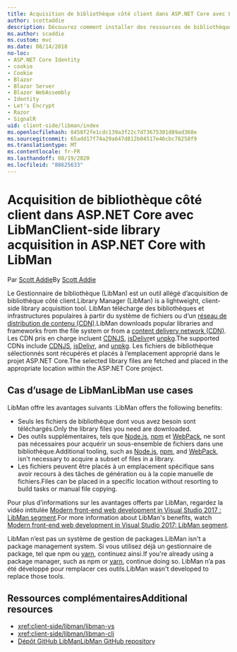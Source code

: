 ```yaml
---
title: Acquisition de bibliothèque côté client dans ASP.NET Core avec LibMan
author: scottaddie
description: Découvrez comment installer des ressources de bibliothèque côté client dans un projet ASP.NET Core à l’aide du Gestionnaire de bibliothèque (LibMan).
ms.author: scaddie
ms.custom: mvc
ms.date: 08/14/2018
no-loc:
- ASP.NET Core Identity
- cookie
- Cookie
- Blazor
- Blazor Server
- Blazor WebAssembly
- Identity
- Let's Encrypt
- Razor
- SignalR
uid: client-side/libman/index
ms.openlocfilehash: 8458f2fe1cdc139a3f22c7d73675301d89ad368e
ms.sourcegitcommit: 65add17f74a29a647d812b04517e46cbc78258f9
ms.translationtype: MT
ms.contentlocale: fr-FR
ms.lasthandoff: 08/19/2020
ms.locfileid: "88625633"
---
```

# <a name="client-side-library-acquisition-in-aspnet-core-with-libman"></a><span data-ttu-id="d639c-103">Acquisition de bibliothèque côté client dans ASP.NET Core avec LibMan</span><span class="sxs-lookup"><span data-stu-id="d639c-103">Client-side library acquisition in ASP.NET Core with LibMan</span></span>

<span data-ttu-id="d639c-104">Par [Scott Addie](https://twitter.com/Scott_Addie)</span><span class="sxs-lookup"><span data-stu-id="d639c-104">By [Scott Addie](https://twitter.com/Scott_Addie)</span></span>

<span data-ttu-id="d639c-105">Le Gestionnaire de bibliothèque (LibMan) est un outil allégé d’acquisition de bibliothèque côté client.</span><span class="sxs-lookup"><span data-stu-id="d639c-105">Library Manager (LibMan) is a lightweight, client-side library acquisition tool.</span></span> <span data-ttu-id="d639c-106">LibMan télécharge des bibliothèques et infrastructures populaires à partir du système de fichiers ou d’un [réseau de distribution de contenu (CDN)](https://wikipedia.org/wiki/Content_delivery_network).</span><span class="sxs-lookup"><span data-stu-id="d639c-106">LibMan downloads popular libraries and frameworks from the file system or from a [content delivery network (CDN)](https://wikipedia.org/wiki/Content_delivery_network).</span></span> <span data-ttu-id="d639c-107">Les CDN pris en charge incluent [CDNJS](https://cdnjs.com/), [jsDelivr](https://www.jsdelivr.com/)et [unpkg](https://unpkg.com/#/).</span><span class="sxs-lookup"><span data-stu-id="d639c-107">The supported CDNs include [CDNJS](https://cdnjs.com/), [jsDelivr](https://www.jsdelivr.com/), and [unpkg](https://unpkg.com/#/).</span></span> <span data-ttu-id="d639c-108">Les fichiers de bibliothèque sélectionnés sont récupérés et placés à l’emplacement approprié dans le projet ASP.NET Core.</span><span class="sxs-lookup"><span data-stu-id="d639c-108">The selected library files are fetched and placed in the appropriate location within the ASP.NET Core project.</span></span>

## <a name="libman-use-cases"></a><span data-ttu-id="d639c-109">Cas d’usage de LibMan</span><span class="sxs-lookup"><span data-stu-id="d639c-109">LibMan use cases</span></span>

<span data-ttu-id="d639c-110">LibMan offre les avantages suivants :</span><span class="sxs-lookup"><span data-stu-id="d639c-110">LibMan offers the following benefits:</span></span>

* <span data-ttu-id="d639c-111">Seuls les fichiers de bibliothèque dont vous avez besoin sont téléchargés.</span><span class="sxs-lookup"><span data-stu-id="d639c-111">Only the library files you need are downloaded.</span></span>
* <span data-ttu-id="d639c-112">Des outils supplémentaires, tels que [Node.js](https://nodejs.org), [npm](https://www.npmjs.com) et [WebPack](https://webpack.js.org), ne sont pas nécessaires pour acquérir un sous-ensemble de fichiers dans une bibliothèque.</span><span class="sxs-lookup"><span data-stu-id="d639c-112">Additional tooling, such as [Node.js](https://nodejs.org), [npm](https://www.npmjs.com), and [WebPack](https://webpack.js.org), isn't necessary to acquire a subset of files in a library.</span></span>
* <span data-ttu-id="d639c-113">Les fichiers peuvent être placés à un emplacement spécifique sans avoir recours à des tâches de génération ou à la copie manuelle de fichiers.</span><span class="sxs-lookup"><span data-stu-id="d639c-113">Files can be placed in a specific location without resorting to build tasks or manual file copying.</span></span>

<span data-ttu-id="d639c-114">Pour plus d’informations sur les avantages offerts par LibMan, regardez la vidéo intitulée [Modern front-end web development in Visual Studio 2017 : LibMan segment](https://channel9.msdn.com/Events/Build/2017/B8073#time=43m34s).</span><span class="sxs-lookup"><span data-stu-id="d639c-114">For more information about LibMan's benefits, watch [Modern front-end web development in Visual Studio 2017: LibMan segment](https://channel9.msdn.com/Events/Build/2017/B8073#time=43m34s).</span></span>

<span data-ttu-id="d639c-115">LibMan n’est pas un système de gestion de packages.</span><span class="sxs-lookup"><span data-stu-id="d639c-115">LibMan isn't a package management system.</span></span> <span data-ttu-id="d639c-116">Si vous utilisez déjà un gestionnaire de package, tel que npm ou [yarn](https://yarnpkg.com), continuez ainsi.</span><span class="sxs-lookup"><span data-stu-id="d639c-116">If you're already using a package manager, such as npm or [yarn](https://yarnpkg.com), continue doing so.</span></span> <span data-ttu-id="d639c-117">LibMan n’a pas été développé pour remplacer ces outils.</span><span class="sxs-lookup"><span data-stu-id="d639c-117">LibMan wasn't developed to replace those tools.</span></span>

## <a name="additional-resources"></a><span data-ttu-id="d639c-118">Ressources complémentaires</span><span class="sxs-lookup"><span data-stu-id="d639c-118">Additional resources</span></span>

* <xref:client-side/libman/libman-vs>
* <xref:client-side/libman/libman-cli>
* [<span data-ttu-id="d639c-119">Dépôt GitHub LibMan</span><span class="sxs-lookup"><span data-stu-id="d639c-119">LibMan GitHub repository</span></span>](https://github.com/aspnet/LibraryManager)
